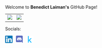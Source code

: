Welcome to **Benedict Laiman's** GitHub Page!





|                                                              |                                                              |
| ------------------------------------------------------------ | ------------------------------------------------------------ |
| ![](https://github-readme-stats.vercel.app/api?username=bolaubi&show_icons=true&title_color=20655f&icon_color=20655f&text_color=f8aa27&bg_color=ffffff&hide_border=true) | ![](https://github-readme-stats.vercel.app/api/top-langs/?username=bolaubi&layout=compact&hide_border=true&title_color=20655f&text_color=f8aa27&bg_color=ffffff) |

Socials:

<a href="https://www.linkedin.com/in/benedict-laiman-60401319a/">
  <img style="margin-right:10px" align="left" alt="Benedict Laiman's Linkedin" width="24px" src="README.assets/linkedin.svg" />
</a>
</a><a href="https://discordapp.com/users/525654231940857867">
  <img style="margin-right:10px" align="left" alt="Benedict Laiman's Discord Account" width="24px" src="README.assets/discord.svg" />
</a>
</a><a href="https://www.kaggle.com/benedictlaiman">
  <img style="margin-right:10px" align="left" alt="Benedict Laiman's Kaggle Account" width="24px" src="README.assets/kaggle.svg" />
</a>

